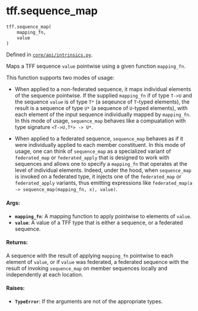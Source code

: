 <div itemscope itemtype="http://developers.google.com/ReferenceObject">
<meta itemprop="name" content="tff.sequence_map" />
<meta itemprop="path" content="Stable" />
</div>

# tff.sequence_map

```python
tff.sequence_map(
    mapping_fn,
    value
)
```

Defined in
[`core/api/intrinsics.py`](http://github.com/tensorflow/federated/tree/master/tensorflow_federated/python/core/api/intrinsics.py).

Maps a TFF sequence `value` pointwise using a given function `mapping_fn`.

This function supports two modes of usage:

*   When applied to a non-federated sequence, it maps individual elements of the
    sequence pointwise. If the supplied `mapping_fn` if of type `T->U` and the
    sequence `value` is of type `T*` (a seqeunce of `T`-typed elements), the
    result is a sequence of type `U*` (a sequence of `U`-typed elements), with
    each element of the input sequence individually mapped by `mapping_fn`. In
    this mode of usage, `sequence_map` behaves like a compuatation with type
    signature `<T->U,T*> -> U*`.

*   When applied to a federated sequence, `sequence_map` behaves as if it were
    individually applied to each member constituent. In this mode of usage, one
    can think of `sequence_map` as a specialized variant of `federated_map` or
    `federated_apply` that is designed to work with sequences and allows one to
    specify a `mapping_fn` that operates at the level of individual elements.
    Indeed, under the hood, when `sequence_map` is invoked on a federated type,
    it injects one of the `federated_map` or `federated_apply` variants, thus
    emitting expressions like `federated_map(a -> sequence_map(mapping_fn, x),
    value)`.

#### Args:

*   <b>`mapping_fn`</b>: A mapping function to apply pointwise to elements of
    `value`.
*   <b>`value`</b>: A value of a TFF type that is either a sequence, or a
    federated sequence.

#### Returns:

A sequence with the result of applying `mapping_fn` pointwise to each element of
`value`, or if `value` was federated, a federated sequence with the result of
invoking `sequence_map` on member sequences locally and independently at each
location.

#### Raises:

*   <b>`TypeError`</b>: If the arguments are not of the appropriate types.
